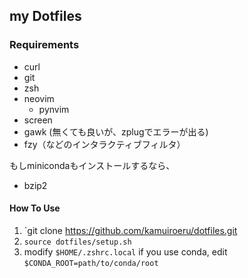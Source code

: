 ## my Dotfiles
### Requirements
- curl
- git
- zsh
- neovim
    - pynvim 
- screen
- gawk (無くても良いが、zplugでエラーが出る)
- fzy（などのインタラクティブフィルタ）

もしminicondaもインストールするなら、
- bzip2


#### How To Use
1. `git clone https://github.com/kamuiroeru/dotfiles.git
2. `source dotfiles/setup.sh`
3. modify `$HOME/.zshrc.local`
   if you use conda, edit `$CONDA_ROOT=path/to/conda/root`
